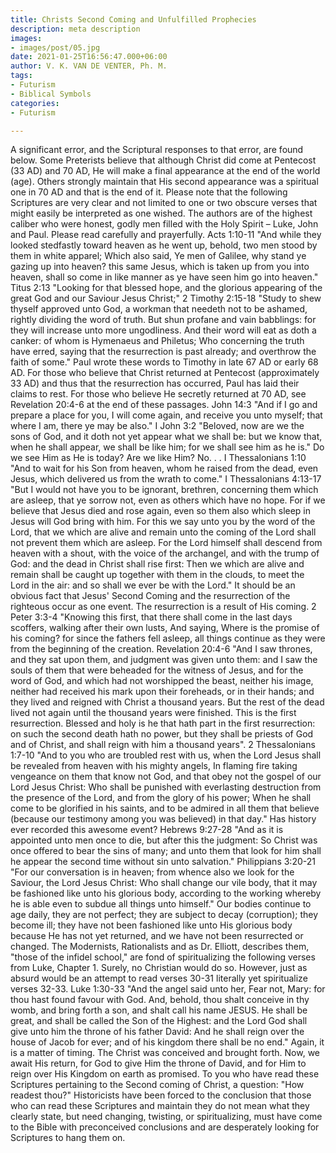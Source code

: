 ```yaml
---
title: Christs Second Coming and Unfulfilled Prophecies
description: meta description
images:
- images/post/05.jpg
date: 2021-01-25T16:56:47.000+06:00
author: V. K. VAN DE VENTER, Ph. M.
tags:
- Futurism
- Biblical Symbols
categories:
- Futurism

---
```

A significant error, and the Scriptural responses to that error, are found below.
Some Preterists believe that although Christ did come at Pentecost (33 AD) and 70 AD, He will make a final appearance at the end of the world (age). Others strongly maintain that His second appearance was a spiritual one in 70 AD and that is the end of it.
Please note that the following Scriptures are very clear and not limited to one or two obscure verses that might easily be interpreted as one wished. The authors are of the highest caliber who were honest, godly men filled with the Holy Spirit – Luke, John and Paul. Please read carefully and prayerfully.
Acts 1:10-11
"And while they looked stedfastly toward heaven as he went up, behold, two men stood by them in white apparel; Which also said, Ye men of Galilee, why stand ye gazing up into heaven? this same Jesus, which is taken up from you into heaven, shall so come in like manner as ye have seen him go into heaven."
Titus 2:13
"Looking for that blessed hope, and the glorious appearing of the great God and our Saviour Jesus Christ;"
2 Timothy 2:15-18
"Study to shew thyself approved unto God, a workman that needeth not to be ashamed, rightly dividing the word of truth. But shun profane and vain babblings: for they will increase unto more ungodliness. And their word will eat as doth a canker: of whom is Hymenaeus and Philetus; Who concerning the truth have erred, saying that the resurrection is past already; and overthrow the faith of some."
Paul wrote these words to Timothy in late 67 AD or early 68 AD. For those who believe that Christ returned at Pentecost (approximately 33 AD) and thus that the resurrection has occurred, Paul has laid their claims to rest. For those who believe He secretly returned at 70 AD, see Revelation 20:4-6 at the end of these passages.
John 14:3
"And if I go and prepare a place for you, I will come again, and receive you unto myself; that where I am, there ye may be also."
I John 3:2
"Beloved, now are we the sons of God, and it doth not yet appear what we shall be: but we know that, when he shall appear, we shall be like him; for we shall see him as he is."
Do we see Him as He is today? Are we like Him? No. . .
I Thessalonians 1:10
"And to wait for his Son from heaven, whom he raised from the dead, even Jesus, which delivered us from the wrath to come."
I Thessalonians 4:13-17
"But I would not have you to be ignorant, brethren, concerning them which are asleep, that ye sorrow not, even as others which have no hope. For if we believe that Jesus died and rose again, even so them also which sleep in Jesus will God bring with him. For this we say unto you by the word of the Lord, that we which are alive and remain unto the coming of the Lord shall not prevent them which are asleep. For the Lord himself shall descend from heaven with a shout, with the voice of the archangel, and with the trump of God: and the dead in Christ shall rise first: Then we which are alive and remain shall be caught up together with them in the clouds, to meet the Lord in the air: and so shall we ever be with the Lord."
It should be an obvious fact that Jesus' Second Coming and the resurrection of the righteous occur as one event. The resurrection is a result of His coming.
2 Peter 3:3-4
"Knowing this first, that there shall come in the last days scoffers, walking after their own lusts, And saying, Where is the promise of his coming? for since the fathers fell asleep, all things continue as they were from the beginning of the creation.
Revelation 20:4-6
"And I saw thrones, and they sat upon them, and judgment was given unto them: and I saw the souls of them that were beheaded for the witness of Jesus, and for the word of God, and which had not worshipped the beast, neither his image, neither had received his mark upon their foreheads, or in their hands; and they lived and reigned with Christ a thousand years. But the rest of the dead lived not again until the thousand years were finished. This is the first resurrection. Blessed and holy is he that hath part in the first resurrection: on such the second death hath no power, but they shall be priests of God and of Christ, and shall reign with him a thousand years".
2 Thessalonians 1:7-10
"And to you who are troubled rest with us, when the Lord Jesus shall be revealed from heaven with his mighty angels, In flaming fire taking vengeance on them that know not God, and that obey not the gospel of our Lord Jesus Christ: Who shall be punished with everlasting destruction from the presence of the Lord, and from the glory of his power; When he shall come to be glorified in his saints, and to be admired in all them that believe (because our testimony among you was believed) in that day."
Has history ever recorded this awesome event?
Hebrews 9:27-28
"And as it is appointed unto men once to die, but after this the judgment: So Christ was once offered to bear the sins of many; and unto them that look for him shall he appear the second time without sin unto salvation."
Philippians 3:20-21
"For our conversation is in heaven; from whence also we look for the Saviour, the Lord Jesus Christ: Who shall change our vile body, that it may be fashioned like unto his glorious body, according to the working whereby he is able even to subdue all things unto himself."
Our bodies continue to age daily, they are not perfect; they are subject to decay (corruption); they become ill; they have not been fashioned like unto His glorious body because He has not yet returned, and we have not been resurrected or changed.
The Modernists, Rationalists and as Dr. Elliott, describes them, "those of the infidel school," are fond of spiritualizing the following verses from Luke, Chapter 1. Surely, no Christian would do so. However, just as absurd would be an attempt to read verses 30-31 literally yet spiritualize verses 32-33.
Luke 1:30-33
"And the angel said unto her, Fear not, Mary: for thou hast found favour with God. And, behold, thou shalt conceive in thy womb, and bring forth a son, and shalt call his name JESUS. He shall be great, and shall be called the Son of the Highest: and the Lord God shall give unto him the throne of his father David: And he shall reign over the house of Jacob for ever; and of his kingdom there shall be no end."
Again, it is a matter of timing. The Christ was conceived and brought forth. Now, we await His return, for God to give Him the throne of David, and for Him to reign over His Kingdom on earth as promised.
To you who have read these Scriptures pertaining to the Second coming of Christ, a question: "How readest thou?"
Historicists have been forced to the conclusion that those who can read these Scriptures and maintain they do not mean what they clearly state, but need changing, twisting, or spiritualizing, must have come to the Bible with preconceived conclusions and are desperately looking for Scriptures to hang them on.

